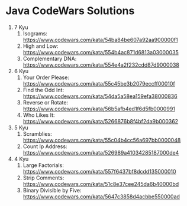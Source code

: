 # Java CodeWars Solutions

1. 7 Kyu
    1. Isograms: https://www.codewars.com/kata/54ba84be607a92aa900000f1
    2. High and Low: https://www.codewars.com/kata/554b4ac871d6813a03000035
    3. Complementary DNA: https://www.codewars.com/kata/554e4a2f232cdd87d9000038
2. 6 Kyu
    1. Your Order Please: https://www.codewars.com/kata/55c45be3b2079eccff00010f
    2. Find the Odd Int: https://www.codewars.com/kata/54da5a58ea159efa38000836
    3. Reverse or Rotate: https://www.codewars.com/kata/56b5afb4ed1f6d5fb0000991    
    4. Who Likes It: https://www.codewars.com/kata/5266876b8f4bf2da9b000362
3. 5 Kyu
    1. Scramblies: https://www.codewars.com/kata/55c04b4cc56a697bb0000048
    2. Count Ip Address: https://www.codewars.com/kata/526989a41034285187000de4
4. 4 Kyu
    1. Large Factorials: https://www.codewars.com/kata/557f6437bf8dcdd135000010
    2. Strip Comments: https://www.codewars.com/kata/51c8e37cee245da6b40000bd
    3. Binary Divisible by Five: https://www.codewars.com/kata/5647c3858d4acbbe550000ad